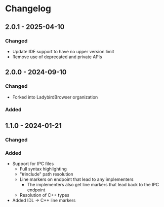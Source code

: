 <!-- Keep a Changelog guide -> https://keepachangelog.com -->

# Changelog

## 2.0.1 - 2025-04-10

### Changed

- Update IDE support to have no upper version limit
- Remove use of deprecated and private APIs

## 2.0.0 - 2024-09-10

### Changed

- Forked into LadybirdBrowser organization

### Added

## 1.1.0 - 2024-01-21

### Changed

### Added

- Support for IPC files
  - Full syntax highlighting
  - "#include" path resolution
  - Line markers on endpoint that lead to any implementers
    - The implementers also get line markers that lead back to the IPC endpoint
  - Resolution of C++ types
- Added IDL -> C++ line markers
